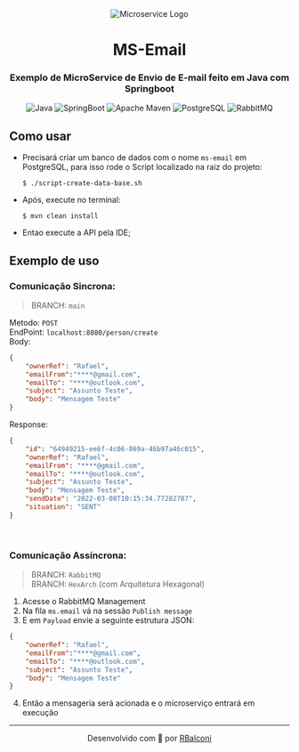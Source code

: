 <div align="center">
  <img src="https://user-images.githubusercontent.com/18688446/157254728-e1cc5ab0-7b04-4791-899f-cd86c89257dd.png" alt="Microservice Logo" /> 
  <br/> 
  <h1>MS-Email</h1>
  <h3>Exemplo de MicroService de Envio de E-mail feito em Java com Springboot</h3>
</div>

<p align="center">
    <img src="https://img.shields.io/static/v1?label=Java&message=11&color=DC143C&style=flat-square&logo=Java" alt="Java" />
    <img src="https://img.shields.io/static/v1?label=SpringBoot&message=2.6.4&color=7CFC00&style=flat-square&logo=SpringBoot" alt="SpringBoot" />
    <img src="https://img.shields.io/static/v1?label=Apache Maven&message=3.6.3&color=DC143C&style=flat-square&logo=Apache Maven" alt="Apache Maven" />
    <img src="https://img.shields.io/static/v1?label=PostgreSQL&message=14.2&color=1E90FF&style=flat-square&logo=PostgreSQL&logoColor=1E90FF" alt="PostgreSQL" />
    <img src="https://img.shields.io/static/v1?label=RabbitMQ&message=3.8.5&color=ffae00&style=flat-square&logo=RabbitMQ" alt="RabbitMQ" />

</p>

## Como usar
- Precisará criar um banco de dados com o nome `ms-email` em PostgreSQL, para isso rode o Script localizado na raiz do projeto:
  ```
  $ ./script-create-data-base.sh
  ```

- Após, execute no terminal:
  ```
  $ mvn clean install
  ```

- Entao execute a API pela IDE;

## Exemplo de uso
### Comunicação Sincrona:

> BRANCH: ``main``

Metodo: ```POST``` </br>
EndPoint: ```localhost:8080/person/create``` </br>
Body:
```json
{
    "ownerRef": "Rafael",
    "emailFrom":"****@gmail.com",
    "emailTo": "****@outlook.com",
    "subject": "Assunto Teste",
    "body": "Mensagem Teste"
}
```
Response:
```json
{
    "id": "64949215-ee6f-4c06-869a-46b97a46c015",
    "ownerRef": "Rafael",
    "emailFrom": "****@gmail.com",
    "emailTo": "****@outlook.com",
    "subject": "Assunto Teste",
    "body": "Mensagem Teste",
    "sendDate": "2022-03-08T10:15:34.77282787",
    "situation": "SENT"
}
```
</br>

### Comunicação Assíncrona:

> BRANCH: ``RabbitMQ`` <br/>
> BRANCH: ``HexArch`` (com Arquitetura Hexagonal)

1. Acesse o RabbitMQ Management </br>
2. Na fila ``ms.email`` vá na sessão ``Publish message`` </br>
3. E em ``Payload`` envie a seguinte estrutura JSON: </br>
```json
{
    "ownerRef": "Rafael",
    "emailFrom":"****@gmail.com",
    "emailTo": "****@outlook.com",
    "subject": "Assunto Teste",
    "body": "Mensagem Teste"
}
```
4. Então a mensageria será acionada e o microserviço entrará em execução

---
<p align="center">
  Desenvolvido com 💜 por <a href="https://www.linkedin.com/in/rafael-balconi/">RBalconi</a>
</p>
